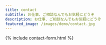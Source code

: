 ```yaml
---
title: contact
subtitle: お仕事、ご相談なんでもお気軽にどうぞ
description: お仕事、ご相談なんでもお気軽にどうぞ
featured_image: /images/demo/contact.jpg
---
```


{% include contact-form.html %}
